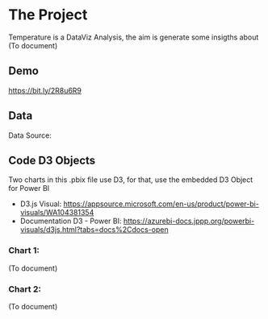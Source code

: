 # The Project
Temperature is a DataViz Analysis, the aim is generate some insigths about (To document)

## Demo
https://bit.ly/2R8u6R9

## Data
Data Source:

## Code D3 Objects
Two charts in this .pbix file use D3, for that, use the embedded D3 Object for Power BI

- D3.js Visual: https://appsource.microsoft.com/en-us/product/power-bi-visuals/WA104381354
- Documentation D3 - Power BI: https://azurebi-docs.jppp.org/powerbi-visuals/d3js.html?tabs=docs%2Cdocs-open

### Chart 1:

(To document)

### Chart 2:

(To document)

